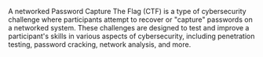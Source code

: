 A networked Password Capture The Flag (CTF) is a type of cybersecurity challenge where participants attempt to recover or "capture" passwords on a networked system. These challenges are designed to test and improve a participant's skills in various aspects of cybersecurity, including penetration testing, password cracking, network analysis, and more.
